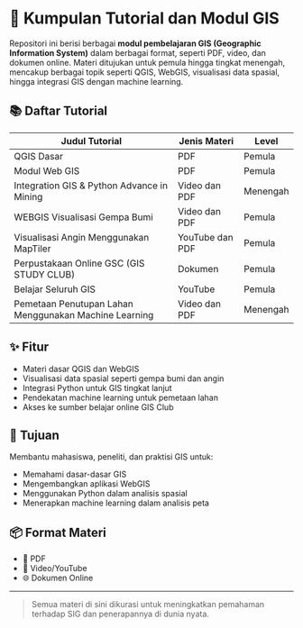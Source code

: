 # 📍 Kumpulan Tutorial dan Modul GIS

Repositori ini berisi berbagai **modul pembelajaran GIS (Geographic Information System)** dalam berbagai format, seperti PDF, video, dan dokumen online. Materi ditujukan untuk pemula hingga tingkat menengah, mencakup berbagai topik seperti QGIS, WebGIS, visualisasi data spasial, hingga integrasi GIS dengan machine learning.

## 📚 Daftar Tutorial

| Judul Tutorial                                                     | Jenis Materi        | Level     |
|-------------------------------------------------------------------|---------------------|-----------|
| QGIS Dasar                                                         | PDF                 | Pemula    |
| Modul Web GIS                                                      | PDF                 | Pemula    |
| Integration GIS & Python Advance in Mining                        | Video dan PDF       | Menengah  |
| WEBGIS Visualisasi Gempa Bumi                                     | Video dan PDF       | Pemula    |
| Visualisasi Angin Menggunakan MapTiler                            | YouTube dan PDF     | Pemula    |
| Perpustakaan Online GSC (GIS STUDY CLUB)                          | Dokumen             | Pemula    |
| Belajar Seluruh GIS                                                | YouTube             | Pemula    |
| Pemetaan Penutupan Lahan Menggunakan Machine Learning             | Video dan PDF       | Menengah  |

## ✨ Fitur
- Materi dasar QGIS dan WebGIS
- Visualisasi data spasial seperti gempa bumi dan angin
- Integrasi Python untuk GIS tingkat lanjut
- Pendekatan machine learning untuk pemetaan lahan
- Akses ke sumber belajar online GIS Club

## 🎯 Tujuan
Membantu mahasiswa, peneliti, dan praktisi GIS untuk:
- Memahami dasar-dasar GIS
- Mengembangkan aplikasi WebGIS
- Menggunakan Python dalam analisis spasial
- Menerapkan machine learning dalam analisis peta

## 📦 Format Materi
- 📄 PDF
- 🎥 Video/YouTube
- 🌐 Dokumen Online

---

> Semua materi di sini dikurasi untuk meningkatkan pemahaman terhadap SIG dan penerapannya di dunia nyata.

